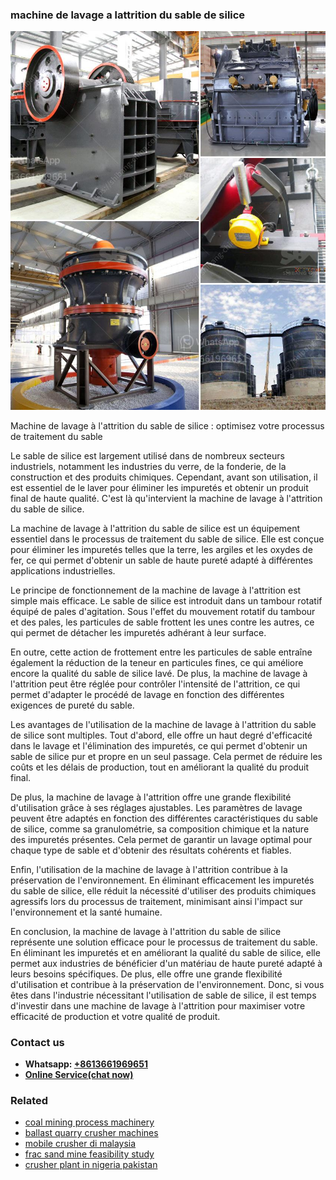 <h3>machine de lavage a lattrition du sable de silice</h3><img src='1706766896.jpg' alt=''><p>Machine de lavage à l'attrition du sable de silice : optimisez votre processus de traitement du sable</p><p>Le sable de silice est largement utilisé dans de nombreux secteurs industriels, notamment les industries du verre, de la fonderie, de la construction et des produits chimiques. Cependant, avant son utilisation, il est essentiel de le laver pour éliminer les impuretés et obtenir un produit final de haute qualité. C'est là qu'intervient la machine de lavage à l'attrition du sable de silice.</p><p>La machine de lavage à l'attrition du sable de silice est un équipement essentiel dans le processus de traitement du sable de silice. Elle est conçue pour éliminer les impuretés telles que la terre, les argiles et les oxydes de fer, ce qui permet d'obtenir un sable de haute pureté adapté à différentes applications industrielles.</p><p>Le principe de fonctionnement de la machine de lavage à l'attrition est simple mais efficace. Le sable de silice est introduit dans un tambour rotatif équipé de pales d'agitation. Sous l'effet du mouvement rotatif du tambour et des pales, les particules de sable frottent les unes contre les autres, ce qui permet de détacher les impuretés adhérant à leur surface.</p><p>En outre, cette action de frottement entre les particules de sable entraîne également la réduction de la teneur en particules fines, ce qui améliore encore la qualité du sable de silice lavé. De plus, la machine de lavage à l'attrition peut être réglée pour contrôler l'intensité de l'attrition, ce qui permet d'adapter le procédé de lavage en fonction des différentes exigences de pureté du sable.</p><p>Les avantages de l'utilisation de la machine de lavage à l'attrition du sable de silice sont multiples. Tout d'abord, elle offre un haut degré d'efficacité dans le lavage et l'élimination des impuretés, ce qui permet d'obtenir un sable de silice pur et propre en un seul passage. Cela permet de réduire les coûts et les délais de production, tout en améliorant la qualité du produit final.</p><p>De plus, la machine de lavage à l'attrition offre une grande flexibilité d'utilisation grâce à ses réglages ajustables. Les paramètres de lavage peuvent être adaptés en fonction des différentes caractéristiques du sable de silice, comme sa granulométrie, sa composition chimique et la nature des impuretés présentes. Cela permet de garantir un lavage optimal pour chaque type de sable et d'obtenir des résultats cohérents et fiables.</p><p>Enfin, l'utilisation de la machine de lavage à l'attrition contribue à la préservation de l'environnement. En éliminant efficacement les impuretés du sable de silice, elle réduit la nécessité d'utiliser des produits chimiques agressifs lors du processus de traitement, minimisant ainsi l'impact sur l'environnement et la santé humaine.</p><p>En conclusion, la machine de lavage à l'attrition du sable de silice représente une solution efficace pour le processus de traitement du sable. En éliminant les impuretés et en améliorant la qualité du sable de silice, elle permet aux industries de bénéficier d'un matériau de haute pureté adapté à leurs besoins spécifiques. De plus, elle offre une grande flexibilité d'utilisation et contribue à la préservation de l'environnement. Donc, si vous êtes dans l'industrie nécessitant l'utilisation de sable de silice, il est temps d'investir dans une machine de lavage à l'attrition pour maximiser votre efficacité de production et votre qualité de produit.</p><h3>Contact us</h3><ul><li><strong>Whatsapp:&nbsp;<a href="https://wa.me/8613661969651">+8613661969651</a></strong></li><li><a href="https://swt.shibang-china.com/?git&amp;zhl&amp;machine de lavage a lattrition du sable de silice"><strong>Online Service(chat now)</strong></a></li></ul><h3>Related</h3><ul><li><a href='coal mining process machinery.md'>coal mining process machinery</a></li><li><a href='ballast quarry crusher machines.md'>ballast quarry crusher machines</a></li><li><a href='mobile crusher di malaysia.md'>mobile crusher di malaysia</a></li><li><a href='frac sand mine feasibility study.md'>frac sand mine feasibility study</a></li><li><a href='crusher plant in nigeria pakistan.md'>crusher plant in nigeria pakistan</a></li></ul>